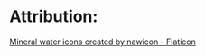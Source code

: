 # Attribution:

<a href="https://www.flaticon.com/free-icons/mineral-water" title="mineral water icons">Mineral water icons created by nawicon - Flaticon</a>